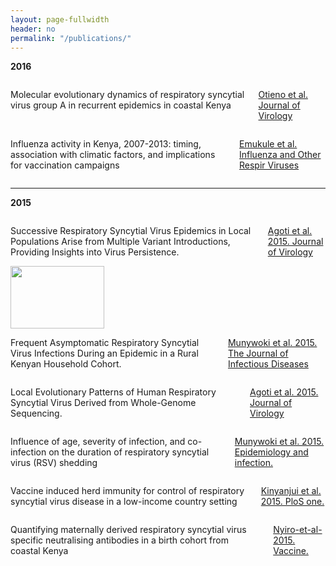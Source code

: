 ```yaml
---
layout: page-fullwidth
header: no
permalink: "/publications/"
---
```


<p><strong>2016</strong></p>

<div class="row">

<div class="small-3 columns">
 <p class=""> Molecular evolutionary dynamics of respiratory syncytial virus group A in recurrent epidemics in coastal Kenya </p>
 <p><a href="http://jvi.asm.org/content/early/2016/02/26/JVI.03105-15.abstract" target="blank">Otieno et al. Journal of Virology</a></p>
</div>

<div class="small-3 columns">
  <img class="publication" src="{{ site.url }}/images/article_img/Otieno-et-al-2015-jvi.png" alt="">
</div>

<div class="small-3 columns">
<p class="">
  Influenza activity in Kenya, 2007-2013: timing, association with climatic factors, and implications for vaccination campaigns
</p>

 <p><a href="http://onlinelibrary.wiley.com/doi/10.1111/irv.12393/abstract;jsessionid=708CD6AF0A42594A081D06C29B3438A6.f04t03" target="blank">Emukule et al. Influenza and Other Respir Viruses</a></p>
</div>

<div class="small-3 columns">
 <img class="publication" src="{{ site.url }}/images/article_img/emukule-2016.png" alt="">
</div>

</div>

<hr>

<p><strong>2015</strong></p>

<div class="row">
 
 <div class="small-3 columns">
 
 <p class="">
   Successive Respiratory Syncytial Virus Epidemics in Local Populations Arise from Multiple Variant Introductions, Providing Insights into Virus Persistence.
</p>

<p><a href="http://jvi.asm.org/content/89/22/11630.long" target="blank" >Agoti et al. 2015. Journal of Virology</a></p>
 </div>

<div class="small-3 columns">
  <img class="publication" src="{{ site.url }}/images/article_img/Agoti-et-al-2015.jpg" alt="" height="100" width="150">
</div>


<div class="small-3 columns">

<p class="">
    Frequent Asymptomatic Respiratory Syncytial Virus Infections During an Epidemic in a Rural Kenyan Household Cohort.
</p>
<p class="text-justify">
  <a href="http://jid.oxfordjournals.org/content/212/11/1711">Munywoki et al. 2015. The Journal of Infectious Diseases</a></p>
</div>

<div class="small-3 columns">
  <img class="publication" src="{{ site.url }}/images/article_img/Munywoki-et-al-2015.jpg" alt="">    
</div>

</div>


<div class="row">

<div class="small-3 columns">
<p class="">
 Local Evolutionary Patterns of Human Respiratory Syncytial Virus Derived from Whole-Genome Sequencing.
</p>
<p class="text-justify"><a href="http://jid.oxfordjournals.org/content/212/11/1711.full">Agoti et al. 2015. Journal of Virology</a></p>
</div>

<div class="small-3 columns">
  <img class="publication" src="{{ site.url }}/images/article_img/Agoti-et-al-2015-jvi.jpg" alt="">
</div>

<div class="small-3 columns">
<p class=""> Influence of age, severity of infection, and co-infection on the duration of respiratory syncytial virus (RSV) shedding </p>
<p><a href="http://journals.cambridge.org/action/displayFulltext?type=6&fid=9568673&jid=HYG&volumeId=143&issueId=04&aid=9568672&bodyId=&membershipNumber=&societyETOCSession=&fulltextType=RA&fileId=S0950268814001393">Munywoki et al. 2015. Epidemiology and infection.</a></p>
</div>

<div class="small-3 columns">
 <img class="publication" src="{{ site.url }}/images/article_img/Munywoki-et-al-2015-epi-and-infection.png" alt="">
</div>
</div>

<div class="row" >

<div class="small-3 columns">
 <p class="">Vaccine induced herd immunity for control of respiratory syncytial virus disease in a low-income country setting</p>
 <p><a href="http://journals.plos.org/plosone/article?id=10.1371/journal.pone.0138018" target="blank">Kinyanjui et al. 2015. PloS one.</a></p>
</div>

<div class="small-3 columns">
 <img class="publication" src="{{ site.url }}/images/article_img/kinyanjui-plos-one-2015.png" alt="">
</div>

<div class="small-3 columns">
<p class="">Quantifying maternally derived respiratory syncytial virus specific neutralising antibodies in a birth cohort from coastal Kenya </p>
<p><a href="http://www.sciencedirect.com/science/article/pii/S0264410X15002285" target="blank"> Nyiro-et-al-2015. Vaccine.</a></p>
</div>

<div class="small-3 columns">
 <img class="publication" src="{{ site.url }}/images/article_img/nyiro-vaccine-2015.png" alt="">
</div>

</div>
